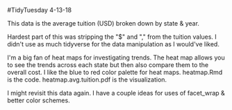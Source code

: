 #TidyTuesday 4-13-18

This data is the average tuition (USD) broken down by state & year. 

Hardest part of this was stripping the "$" and "," from the tuition values. I didn't use as much tidyverse for the data manipulation as I would've liked.

I'm a big fan of heat maps for investigating trends. The heat map allows you to see the trends across each state but then also compare them to the overall cost. I like the blue to red color palette for heat maps. heatmap.Rmd is the code. heatmap.avg.tuition.pdf is the visualization.

I might revisit this data again. I have a couple ideas for uses of facet_wrap & better color schemes.
